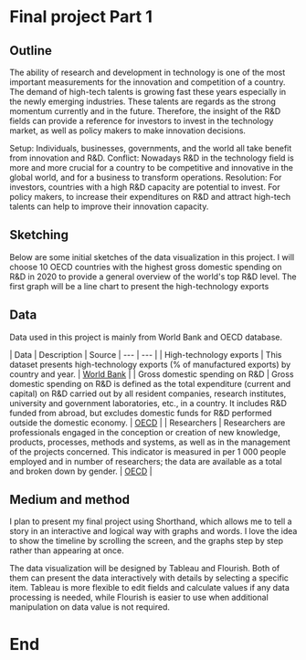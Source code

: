 # Final project Part 1

## Outline
The ability of research and development in technology is one of the most important measurements for the innovation and competition of a country. The demand of high-tech talents is growing fast these years especially in the newly emerging industries. These talents are regards as the strong momentum currently and in the future. Therefore, the insight of the R&D fields can provide a reference for investors to invest in the technology market, as well as policy makers to make innovation decisions. 

Setup: Individuals, businesses, governments, and the world all take benefit from innovation and R&D. 
Conflict: Nowadays R&D in the technology field is more and more crucial for a country to be competitive and innovative in the global world, and for a business to transform operations. 
Resolution: For investors, countries with a high R&D capacity are potential to invest. For policy makers, to increase their expenditures on R&D and attract high-tech talents can help to improve their innovation capacity. 

## Sketching
Below are some initial sketches of the data visualization in this project.
I will choose 10 OECD countries with the highest gross domestic spending on R&D in 2020 to provide a general overview of the world's top R&D level. 
The first graph will be a line chart to present the high-technology exports 



## Data
Data used in this project is mainly from World Bank and OECD database. 

| Data | Description | Source
| --- | --- |
| High-technology exports | This dataset presents high-technology exports (% of manufactured exports) by country and year. | [World Bank](https://data.worldbank.org/indicator/TX.VAL.TECH.MF.ZS?most_recent_year_desc=true&view=chart) |
| Gross domestic spending on R&D | Gross domestic spending on R&D is defined as the total expenditure (current and capital) on R&D carried out by all resident companies, research institutes, university and government laboratories, etc., in a country. It includes R&D funded from abroad, but excludes domestic funds for R&D performed outside the domestic economy.  | [OECD](https://data.oecd.org/rd/gross-domestic-spending-on-r-d.htm) |
| Researchers | Researchers are professionals engaged in the conception or creation of new knowledge, products, processes, methods and systems, as well as in the management of the projects concerned. This indicator is measured in per 1 000 people employed and in number of researchers; the data are available as a total and broken down by gender. | [OECD](https://data.oecd.org/rd/researchers.htm#indicator-chart) |


## Medium and method
I plan to present my final project using Shorthand, which allows me to tell a story in an interactive and logical way with graphs and words. I love the idea to show the timeline by scrolling the screen, and the graphs step by step rather than appearing at once. 

The data visualization will be designed by Tableau and Flourish. Both of them can present the data interactively with details by selecting a specific item. Tableau is more flexible to edit fields and calculate values if any data processing is needed, while Flourish is easier to use when additional manipulation on data value is not required. 

# End
